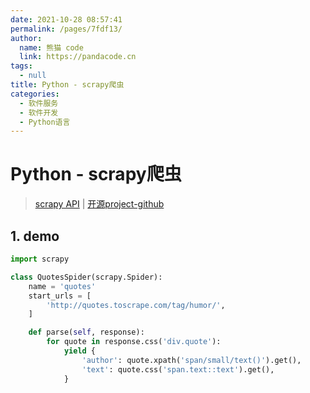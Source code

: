 ```yaml
---
date: 2021-10-28 08:57:41
permalink: /pages/7fdf13/
author: 
  name: 熊猫 code
  link: https://pandacode.cn
tags: 
  - null
title: Python - scrapy爬虫
categories: 
  - 软件服务
  - 软件开发
  - Python语言
---
```


# Python - scrapy爬虫

> [scrapy API](https://docs.scrapy.org/zh/) | [开源project-github](https://github.com/scrapy/scrapy) 

## 1. demo

```python
import scrapy

class QuotesSpider(scrapy.Spider):
    name = 'quotes'
    start_urls = [
        'http://quotes.toscrape.com/tag/humor/',
    ]

    def parse(self, response):
        for quote in response.css('div.quote'):
            yield {
                'author': quote.xpath('span/small/text()').get(),
                'text': quote.css('span.text::text').get(),
            } 
```

